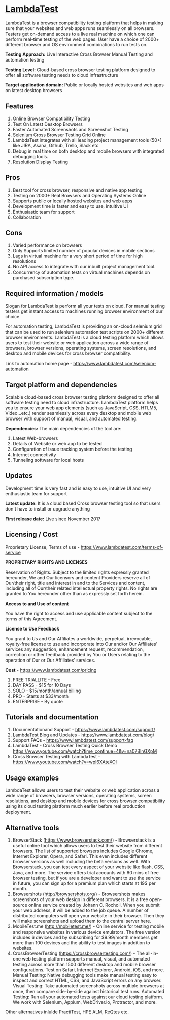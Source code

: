 # [LambdaTest](https://www.lambdatest.com/)
LambdaTest is a browser compatibility testing platform that helps in making sure that your websites and web apps runs seamlessly on all browsers. Testers get on-demand access to a live real machine on which one can perform real-time testing of the web pages. User have a choice of 2000+ different browser and OS environment combinations to run tests on.


**Testing Approach:** Live Interactive Cross Browser Manual Testing and automation testing

**Testing Level:** Cloud-based cross browser testing platform designed to offer all software testing needs to cloud infrastructure

**Target application domain:** Public or locally hosted websites and web apps on latest desktop browsers

## Features
1. Online Browser Compatibility Testing
2. Test On Latest Desktop Browsers
3. Faster Automated Screenshots and Screenshot Testing
4. Selenium Cross Browser Testing Grid Online
5. LambdaTest integrates with all leading project management tools (50+) like JIRA, Asana, Github, Trello, Slack etc
6. Debug in real time on both desktop and mobile browsers with integrated debugging tools.
7. Resolution Display Testing 

## Pros
1. Best tool for cross browser, responsive and native app testing
2. Testing on 2000+ Real Browsers and Operating Systems Online
3. Supports public or locally hosted websites and web apps
4. Development time is faster and easy to use, intuitive UI
5. Enthusiastic team for support
6. Collaboration

## Cons
1. Varied performance on browsers
2. Only Supports limited number of popular devices in mobile sections
3. Lags in virtual machine for a very short period of time for high resolutions
4. No API access to integrate with our inbuilt project management tool.
5. Concurrency of automation tests on virtual machines depends on purchased subscription type.

## Required information / models
Slogan for LambdaTest is perform all your tests on cloud. For manual testing testers get instant access to machines running browser environment of our choice. 

For automation testing, LambdaTest is providing an on-cloud selenium grid that can be used to run selenium automation test scripts on 2000+ different browser environments. LambdaTest is a cloud testing platform which allows users to test their website or web application across a wide range of browsers, browser versions, operating systems, screen resolutions, and desktop and mobile devices for cross browser compatibility.

Link to automation home page - https://www.lambdatest.com/selenium-automation

## Target platform and dependencies
Scalable cloud-based cross browser testing platform designed to offer all software testing need to cloud infrastructure. LambdaTest platform helps you to ensure your web app elements (such as JavaScript, CSS, HTLM5, Video...etc.) render seamlessly across every desktop and mobile web browser with support of manual, visual, and automated testing. 

**Dependencies:** 
The main dependencies of the tool are:
1. Latest Web-browsers 
2. Details of Website or web app to be tested
3. Configuration of issue tracking system before the testing 
4. Internet connectivity 
5. Tunneling software for local hosts

## Updates
Development time is very fast and is easy to use, intuitive UI and very enthusiastic team for support

**Latest update:** It is a cloud based Cross browser testing tool so that users don't have to install or upgrade anything

**First release date:** Live since November 2017

## Licensing / Cost
Proprietary License, Terms of use - https://www.lambdatest.com/terms-of-service

**PROPRIETARY RIGHTS AND LICENSES**

 Reservation of Rights. Subject to the limited rights expressly granted hereunder, We and Our licensors and content Providers reserve all of Our/their right, title and interest in and to the Services and content, including all of Our/their related intellectual property rights. No rights are granted to You hereunder other than as expressly set forth herein.

**Access to and Use of content**

 You have the right to access and use applicable content subject to the terms of this Agreement.

**License to Use Feedback**

 You grant to Us and Our Affiliates a worldwide, perpetual, irrevocable, royalty-free license to use and incorporate into Our and/or Our Affiliates’ services any suggestion, enhancement request, recommendation, correction or other feedback provided by You or Users relating to the operation of Our or Our Affiliates’ services.

**Cost** - https://www.lambdatest.com/pricing
1. FREE TRIALLITE - Free
2. DAY PASS - $15 for 10 Days
3. SOLO - $15/month/annual billing
4. PRO - Starts at $33/month
5. ENTERPRISE - By quote

## Tutorials and documentation
1. Documentationand Support - https://www.lambdatest.com/support/
2. LambdaTest Blog and Updates - https://www.lambdatest.com/blog/
3. Support FAQs - https://www.lambdatest.com/support-faq
4. LambdaTest - Cross Browser Testing Quick Demo https://www.youtube.com/watch?time_continue=4&v=na07BInGXpM
5. Cross Browser Testing with LambdaTest - https://www.youtube.com/watch?v=wpI6XAteXOI

## Usage examples
LambdaTest allows users to test their website or web application across a wide range of browsers, browser versions, operating systems, screen resolutions, and desktop and mobile devices for cross browser compatibility using its cloud testing platform much earlier before real production deployment.

## Alternative tools
1. BrowserStack (https://www.browserstack.com/) - Browserstack is a useful online tool which allows users to test their website from different browsers. The list of supported browsers includes Google Chrome, Internet Explorer, Opera, and Safari. This even includes different browser versions as well including the beta versions as well. With Browserstack, you can test every aspect of your website like flash, CSS, Java, and more.
The service offers trial accounts with 60 mins of free browser testing, but if you are a developer and want to use the service in future, you can sign up for a premium plan which starts at 19$ per month.
2. Browsershots (http://browsershots.org/) - Browsershots makes screenshots of your web design in different browsers. It is a free open-source online service created by Johann C. Rocholl. When you submit your web address, it will be added to the job queue. A number of distributed computers will open your website in their browser. Then they will make screenshots and upload them to the central server here.
3. MobileTest.me (http://mobiletest.me/) - Online service for testing mobile and responsive websites in various device emulators. The free version includes 6 devices and by subscribing for $9.99/month members get more than 100 devices and the ability to test images in addition to websites.  
4. CrossBrowserTesting (https://crossbrowsertesting.com/) - The all-in-one web testing platform supports manual, visual, and automated testing across more than 1500 different desktop and mobile browser configurations. Test on Safari, Internet Explorer, Android, iOS, and more. Manual Testing: Native debugging tools make manual testing easy to inspect and correct HTML, CSS, and JavaScript errors on any browser. Visual Testing: Take automated screenshots across multiple browsers at once, then compare side-by-side against historical test runs. Automated Testing: Run all your automated tests against our cloud testing platform. We work with Selenium, Appium, WebDriver.io, Protractor, and more.

Other alternatives inlulde PractiTest, HPE ALM, ReQtes etc.
